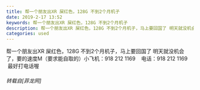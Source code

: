 ```yaml
---
title: 帮一个朋友出XR 屎红色，128G 不到2个月机子
date: 2019-2-17 13:52
keywords: 帮一个朋友出XR 屎红色，128G 不到2个月机子
description: 帮一个朋友出XR 屎红色，128G 不到2个月机子，马上要回国了 明天就没机会了，要的速度M（要求能自取的）小飞机：918 212 1169    电话：918 212 1169   最好打电话喔
categories: used
---
```

<td class="t_f" id="postmessage_3042650">

帮一个朋友出XR 屎红色，128G 不到2个月机子，马上要回国了 明天就没机会了，要的速度M（要求能自取的）小飞机：918 212 1169    电话：918 212 1169   最好打电话喔<img alt="" border="0" onclick="" onmouseover="" smilieid="131" src="static/image/smiley/default/lol.gif"/></td>
###### 转载自[菲龙网]
